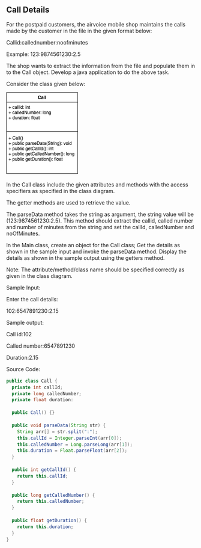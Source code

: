 ## Call Details
For the postpaid customers, the airvoice mobile shop maintains the calls made by the customer in the file in the given format below:

Callid:callednumber:noofminutes

Example: 123:9874561230:2.5

The shop wants to extract the information from the file and populate them in to the Call object. Develop a java application to do the above task.

Consider the class given below:

![CallClass](CallClass.png)

                

In the Call class include the given attributes and methods with the access specifiers as specified in the class diagram.

The getter methods are used to retrieve the value.

The parseData method takes the string as argument, the string value will be (123:9874561230:2.5). This method should extract the callid, called number and number of minutes from the string and set the callId, calledNumber and noOfMinutes.

In the Main class, create an object for the Call class; Get the details as shown in the sample input and invoke the parseData method.  Display the details as shown in the sample output using the getters method.

Note: The attribute/method/class name should be specified correctly as given in the class diagram.

Sample Input:

Enter the call details:

102:6547891230:2.15

 Sample output:

  Call id:102

  Called number:6547891230

  Duration:2.15
  
Source Code:
```java
public class Call {
  private int callId;
  private long calledNumber;
  private float duration:
  
  public Call() {}
  
  public void parseData(String str) {
    String arr[] = str.split(":");
    this.callId = Integer.parseInt(arr[0]);
    this.calledNumber = Long.parseLong(arr[1]);
    this.duration = Float.parseFloat(arr[2]);
  }
  
  public int getCallId() {
    return this.callId;
  }
  
  public long getCalledNumber() {
    return this.calledNumber;
  }
  
  public float getDuration() {
    return this.duration;
  }
}
```
